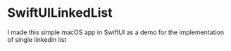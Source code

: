 # SwiftUILinkedList
I made this simple macOS app in SwiftUI as a demo for the implementation of single linkedin list

